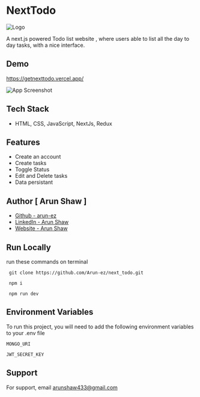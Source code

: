
# NextTodo

![Logo](https://www.iconsdb.com/icons/preview/white/infinity-xl.png)

A next.js powered Todo list website , where users able to list all the day to day tasks, with a nice interface.


## Demo

https://getnexttodo.vercel.app/

![App Screenshot](https://arunshaw.vercel.app/static/media/nexttodo_4.7b7f4755dc70cbdfe96e.png)
## Tech Stack

- HTML, CSS, JavaScript, NextJs, Redux


## Features

- Create an account
- Create tasks
- Toggle Status
- Edit and Delete tasks
- Data persistant



## Author [ Arun Shaw ]
- [Github - arun-ez](https://github.com/Arun-ez)
- [LinkedIn - Arun Shaw](https://www.linkedin.com/in/arun-shaw-60ba64240/)
- [Website - Arun Shaw](https://arunshaw.vercel.app/)



## Run Locally

run these commands on terminal

```  git clone https://github.com/Arun-ez/next_todo.git   ```

```  npm i  ```

```  npm run dev  ```



## Environment Variables

To run this project, you will need to add the following environment variables to your .env file

`MONGO_URI`

`JWT_SECRET_KEY`


## Support

For support, email arunshaw433@gmail.com

